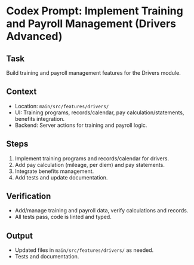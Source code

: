 # Codex Prompt: Implement Training and Payroll Management (Drivers Advanced)

## Task
Build training and payroll management features for the Drivers module.

## Context
- Location: `main/src/features/drivers/`
- UI: Training programs, records/calendar, pay calculation/statements, benefits integration.
- Backend: Server actions for training and payroll logic.

## Steps
1. Implement training programs and records/calendar for drivers.
2. Add pay calculation (mileage, per diem) and pay statements.
3. Integrate benefits management.
4. Add tests and update documentation.

## Verification
- Add/manage training and payroll data, verify calculations and records.
- All tests pass, code is linted and typed.

## Output
- Updated files in `main/src/features/drivers/` as needed.
- Tests and documentation.
